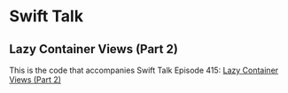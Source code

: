 # Swift Talk
## Lazy Container Views (Part 2)

This is the code that accompanies Swift Talk Episode 415: [Lazy Container Views (Part 2)](https://talk.objc.io/episodes/S01E415-lazy-container-views-part-2)

